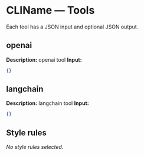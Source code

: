 # CLIName — Tools
Each tool has a JSON input and optional JSON output.

## openai
**Description:** openai tool
**Input:**
```json
{}
```
## langchain
**Description:** langchain tool
**Input:**
```json
{}
```

## Style rules

_No style rules selected._
